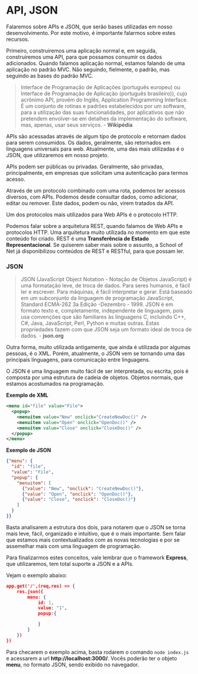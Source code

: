 # API, JSON

Falaremos sobre APIs e JSON, que serão bases utilizadas em nosso desenvolvimento. Por este motivo, é importante falarmos sobre estes recursos.

Primeiro, construiremos uma aplicação normal e, em seguida, construiremos uma API, para que possamos consumir os dados adicionados. Quando falamos aplicação normal, estamos falando de uma aplicação no padrão MVC. Não seguindo, fielmente, o padrão, mas seguindo as bases do padrão MVC.

> Interface de Programação de Aplicações (português europeu) ou Interface de Programação de Aplicação (português brasileiro)), cujo acrônimo API, provém do Inglês, Application Programming Interface. É um conjunto de rotinas e padrões estabelecidos por um software, para a utilização das suas funcionalidades, por aplicativos que não pretendem envolver-se em detalhes da implementação do software, mas, apenas, usar seus serviços. - **Wikipédia**

APIs são acessadas através de algum tipo de protocolo e retornam dados para serem consumidos. Os dados, geralmente, são retornados em linguagens universais para web. Atualmente, uma das mais utilizadas é o JSON, que utilizaremos em nosso projeto.

APIs podem ser públicas ou privadas. Geralmente, são privadas, principalmente, em empresas que solicitam uma autenticação para termos acesso.

Através de um protocolo combinado com uma rota, podemos ter acessos diversos, com APIs. Podemos desde consultar dados, como adicionar, editar ou remover. Este dados, podem ou não, virem tratados da API.

Um dos protocolos mais utilizados para Web APIs é o protocolo HTTP.

Podemos falar sobre a arquitetura REST, quando falamos de Web APIs e protocolos HTTP. Uma arquitetura muito utilizada no momento em que este conteúdo foi criado. REST é uma **Transferência de Estado Representacional**. Se quiserem saber mais sobre o assunto, a School of Net já disponibilizou conteúdos de REST e RESTful, para que possam ler.

### JSON

> JSON (JavaScript Object Notation - Notação de Objetos JavaScript) é uma formatação leve, de troca de dados. Para seres humanos, é fácil ler e escrever. Para máquinas, é fácil interpretar e gerar. Está baseado em um subconjunto da linguagem de programação JavaScript, Standard ECMA-262 3a Edição -Dezembro - 1999. JSON é em formato texto e, completamente, independente de linguagem, pois usa convenções que são familiares às linguagens C, incluindo C++, C#, Java, JavaScript, Perl, Python e muitas outras. Estas propriedades fazem com que JSON seja um formato ideal de troca de dados. - **json.org**

Outra forma, muito utilizada antigamente, que ainda é utilizada por algumas pessoas, é o XML. Porém, atualmente, o JSON vem se tornando uma das principais linguagens, para comunicação entre linguagens.

O JSON é uma linguagem muito fácil de ser interpretada, ou escrita, pois é composta por uma estrutura de cadeia de objetos. Objetos normais, que estamos acostumados na programação.

**Exemplo de XML**

```xml
<menu id="file" value="File">
  <popup>
    <menuitem value="New" onclick="CreateNewDoc()" />
    <menuitem value="Open" onclick="OpenDoc()" />
    <menuitem value="Close" onclick="CloseDoc()" />
  </popup>
</menu>
```

**Exemplo de JSON**

```json
{"menu": {
  "id": "file",
  "value": "File",
  "popup": {
    "menuitem": [
      {"value": "New", "onclick": "CreateNewDoc()"},
      {"value": "Open", "onclick": "OpenDoc()"},
      {"value": "Close", "onclick": "CloseDoc()"}
    ]
  }
}}
```

Basta analisarem a estrutura dos dois, para notarem que o JSON se torna mais leve, fácil, organizado e intuitivo, que é o mais importante. Sem falar que estamos mais contextualizados com as novas tecnologias e por se assemelhar mais com uma linguagem de programação.

Para finalizarmos estes conceitos, vale lembrar que o framework **Express**, que utilizaremos, tem total suporte a JSON e a APIs.

Vejam o exemplo abaixo:

```json
app.get('/',(req,res) => {
    res.json({
        menu: {
            id: 1,
            value: "1",
            popup:{

            }
        }
    })
})
```

Para checarem o exemplo acima, basta rodarem o comando `node index.js` e acessarem a url **http://localhost:3000/**. Vocês poderão ter o objeto **menu**, no formato JSON, sendo exibido no navegador.